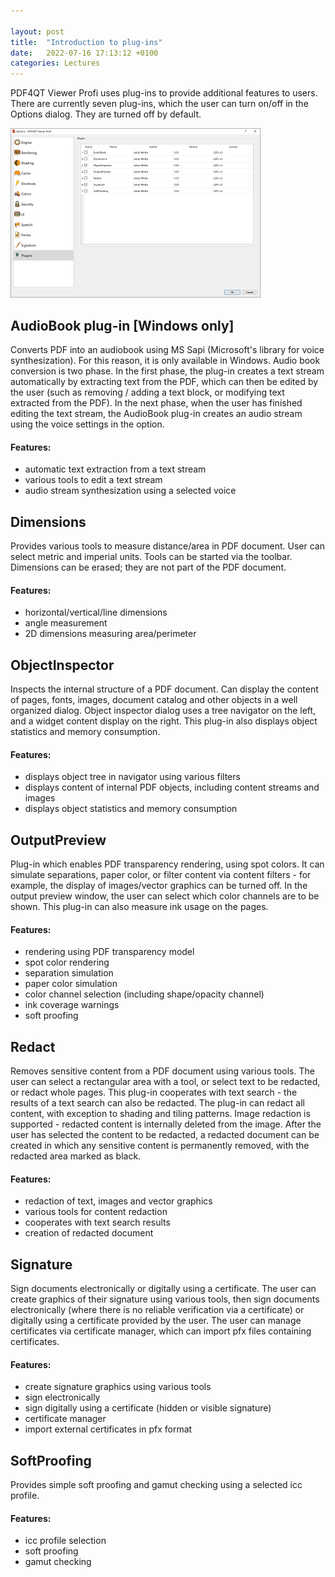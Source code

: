 ```yaml
---

layout: post  
title:  "Introduction to plug-ins"  
date:   2022-07-16 17:13:12 +0100  
categories: Lectures
---
```


PDF4QT Viewer Profi uses plug-ins to provide additional features to users. There are currently seven plug-ins, which the user can turn on/off in the Options dialog. They are turned off by default.

<!-- more -->
<a class="bscreenshot-link" href="/assets/posts/04-options.png" data-lightbox="annot" data-title="Options dialog with a list of plugins."><img class="bscreenshot-image" src="/assets/posts/04-options-thumb.png" alt="Options dialog with a list of plugins." /></a>

## AudioBook plug-in \[Windows only]

Converts PDF into an audiobook using MS Sapi (Microsoft's library for voice synthesization). For this reason, it is only available in Windows. Audio book conversion is two phase. In the first phase, the plug-in creates a text stream automatically by extracting text from the PDF, which can then be edited by the user (such as removing / adding a text block, or modifying text extracted from the PDF). In the next phase, when the user has finished editing the text stream, the AudioBook plug-in creates an audio stream using the voice settings in the option.

#### Features:

- automatic text extraction from a text stream
- various tools to edit a text stream
- audio stream synthesization using a selected voice

## Dimensions

Provides various tools to measure distance/area in PDF document. User can select metric and imperial units. Tools can be started via the toolbar. Dimensions can be erased; they are not part of the PDF document.

#### Features:

- horizontal/vertical/line dimensions
- angle measurement
- 2D dimensions measuring area/perimeter

## ObjectInspector

Inspects the internal structure of a PDF document. Can display the content of pages, fonts, images, document catalog and other objects in a well organized dialog. Object inspector dialog uses a tree navigator on the left, and a widget content display on the right. This plug-in also displays object statistics and memory consumption.

#### Features:

- displays object tree in navigator using various filters
- displays content of internal PDF objects, including content streams and images
- displays object statistics and memory consumption

## OutputPreview

Plug-in which enables PDF transparency rendering, using spot colors. It can simulate separations, paper color, or filter content via content filters - for example, the display of images/vector graphics can be turned off. In the output preview window, the user can select which color channels are to be shown. This plug-in can also measure ink usage on the pages.

#### Features:

- rendering using PDF transparency model
- spot color rendering
- separation simulation
- paper color simulation
- color channel selection (including shape/opacity channel)
- ink coverage warnings
- soft proofing

## Redact

Removes sensitive content from a PDF document using various tools. The user can select a rectangular area with a tool, or select text to be redacted, or redact whole pages. This plug-in cooperates with text search - the results of a text search can also be redacted. The plug-in can redact all content, with exception to shading and tiling patterns. Image redaction is supported - redacted content is internally deleted from the image. After the user has selected the content to be redacted, a redacted document can be created in which any sensitive content is permanently removed, with the redacted area marked as black.

#### Features:

- redaction of text, images and vector graphics
- various tools for content redaction
- cooperates with text search results
- creation of redacted document

## Signature

Sign documents electronically or digitally using a certificate. The user can create graphics of their signature using various tools, then sign documents electronically (where there is no reliable verification via a certificate) or digitally using a certificate provided by the user. The user can manage certificates via certificate manager, which can import pfx files containing certificates.

#### Features:

- create signature graphics using various tools
- sign electronically
- sign digitally using a certificate (hidden or visible signature)
- certificate manager
- import external certificates in pfx format

## SoftProofing

Provides simple soft proofing and gamut checking using a selected icc profile.

#### Features:

- icc profile selection
- soft proofing
- gamut checking

<script src="/lightbox2/js/lightbox-plus-jquery.js"></script>
